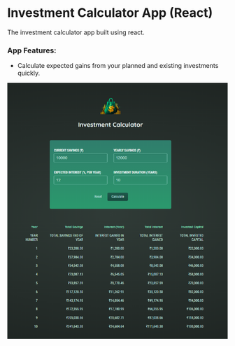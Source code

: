 # Investment Calculator App (React)

The investment calculator app built using react.

### App Features:
- Calculate expected gains from your planned and existing investments quickly.

![App Screenshot](/app_screenshot.png?raw=true "App Screenshot")
